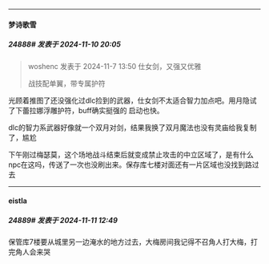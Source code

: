 ﻿
*****

####  梦诗歌雪  
##### 24888#       发表于 2024-11-10 20:05

<blockquote>woshenc 发表于 2024-11-7 13:50
仕女剑，又强又优雅

战技配单翼，带专属护符</blockquote>
光顾着推图了还没强化过dlc捡到的武器，仕女剑不太适合智力加点吧。用月隐试了下蕾拉娜浮雕护符，buff确实挺强的 启动也快。

dlc的智力系武器好像就一个双月对剑，结果我换了双月魔法也没有灵庙给我复制了，尴尬

下午刚过梅瑟莫，这个场地战斗结束后就变成禁止攻击的中立区域了，是有什么npc在这吗，传送了一次也没刷出来。保存库七楼对面还有一片区域也没找到路过去


*****

####  eistla  
##### 24889#       发表于 2024-11-11 12:49

保管库7楼要从城里另一边淹水的地方过去，大梅房间我记得不召角人打大梅，打完角人会来哭

